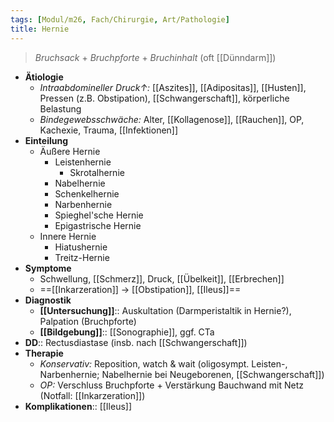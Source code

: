 ```yaml
---
tags: [Modul/m26, Fach/Chirurgie, Art/Pathologie]
title: Hernie
---
```

> *Bruchsack* + *Bruchpforte* + *Bruchinhalt* (oft [[Dünndarm]])

- **Ätiologie**
	- *Intraabdomineller Druck↑:* [[Aszites]], [[Adipositas]], [[Husten]], Pressen (z.B. Obstipation), [[Schwangerschaft]], körperliche Belastung
	- *Bindegewebsschwäche:* Alter, [[Kollagenose]], [[Rauchen]], OP, Kachexie, Trauma, [[Infektionen]]
- **Einteilung**
	- Äußere Hernie
		- Leistenhernie
			- Skrotalhernie
		- Nabelhernie
		- Schenkelhernie
		- Narbenhernie
		- Spieghel'sche Hernie
		- Epigastrische Hernie
	- Innere Hernie
		- Hiatushernie
		- Treitz-Hernie
- **Symptome**
	- Schwellung, [[Schmerz]], Druck, [[Übelkeit]], [[Erbrechen]]
	- ==[[Inkarzeration]] → [[Obstipation]], [[Ileus]]==
- **Diagnostik**
	- **[[Untersuchung]]**:: Auskultation (Darmperistaltik in Hernie?), Palpation (Bruchpforte)
	- **[[Bildgebung]]**:: [[Sonographie]], ggf. CTa
- **DD**:: Rectusdiastase (insb. nach [[Schwangerschaft]])
- **Therapie**
	- *Konservativ:* Reposition, watch & wait (oligosympt. Leisten-, Narbenhernie; Nabelhernie bei Neugeborenen, [[Schwangerschaft]])
	- *OP:* Verschluss Bruchpforte + Verstärkung Bauchwand mit Netz (Notfall: [[Inkarzeration]])
- **Komplikationen**:: [[Ileus]]